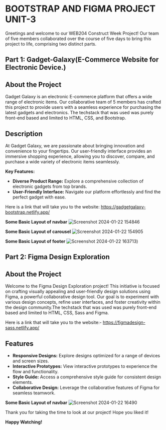 # BOOTSTRAP AND FIGMA PROJECT UNIT-3
Greetings and welcome to our WEB204 Construct Week Project! Our team of five members collaborated over the course of five days to bring this project to life, comprising two distinct parts.

## Part 1: Gadget-Galaxy(E-Commerce Website for Electronic Device.)

## About the Project
Gadget Galaxy is an electronic E-commerce platform that offers a wide range of electronic items. Our collaborative team of 5 members has crafted this project to provide users with a seamless experience for purchasing the latest gadgets and electronics.
The techstack that was used was purely front-end based and limited to HTML, CSS, and Bootstrap.


## Description

At Gadget Galaxy, we are passionate about bringing innovation and convenience to your fingertips. Our user-friendly interface provides an immersive shopping experience, allowing you to discover, compare, and purchase a wide variety of electronic items seamlessly.

**Key Features:**
- **Diverse Product Range:** Explore a comprehensive collection of electronic gadgets from top brands.
- **User-Friendly Interface:** Navigate our platform effortlessly and find the perfect gadget with ease.

Here is a link that will take you to the website: https://gadgetgalaxy-bootstrap.netlify.app/
  
  **Some Basic Layout of navbar**
   ![Screenshot 2024-01-22 154846](https://github.com/Anujkumar960/algorithm-kalaakar-1234/assets/154539617/e15deb6d-249b-4b53-85c7-b4a53cafc8b3)

  **Some Basic Layout of carousel**
    ![Screenshot 2024-01-22 154905](https://github.com/Anujkumar960/algorithm-kalaakar-1234/assets/154539617/054b4410-92b6-4d76-a81a-0929e2ca9fbd)

  **Some Basic Layout of footer**
   ![Screenshot 2024-01-22 163713](https://github.com/Anujkumar960/algorithm-kalaakar-1234/assets/154539617/407cb1d9-a8c9-4575-ab70-73b12004e3ae))

  ## Part 2: Figma Design Exploration 

   ## About the Project
   Welcome to the Figma Design Exploration project! This initiative is focused on crafting visually appealing and user-friendly design solutions using Figma, a powerful collaborative design tool. Our goal is to 
   experiment with various design concepts, refine user interfaces, and foster creativity within the design community.The techstack that was used was purely front-end based and limited to HTML, CSS, Sass and 
   Figma.

  Here is a link that will take you to the website:- https://figmadesign-sass.netlify.app/

## Features
 - **Responsive Designs:** Explore designs optimized for a range of devices and screen sizes.
 - **Interactive Prototypes:** View interactive prototypes to experience the flow and functionality.
 - **Style Guide:** Access a comprehensive style guide for consistent design elements.
 - **Collaborative Design:** Leverage the collaborative features of Figma for seamless teamwork.

 **Some Basic Layout of navbar**
 ![Screenshot 2024-01-22 16490](https://github.com/Anujkumar960/algorithm-kalaakar-1234/assets/154539617/89dd1f74-4f7b-4152-b61e-0c1ece1f653a)

Thank you for taking the time to look at our project! Hope you liked it!

  **Happy Watching!**






